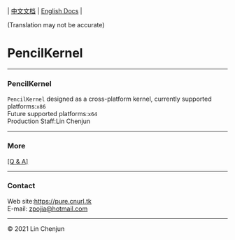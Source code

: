 | [中文文档](README-Zh.md) | [English Docs](README-En.md) |

(Translation may not be accurate)

PencilKernel
=
***
### PencilKernel
`PencilKernel` designed as a cross-platform kernel,
currently supported platforms:`x86`<br/>
Future supported platforms:`x64`<br/>
Production Staff:Lin Chenjun<br/>
***
### More
[[Q & A]](Q&A.md)<br/>
***
### Contact
Web site:https://pure.cnurl.tk<br/>
E-mail:  zpojia@hotmail.com<br/>
***
&copy; 2021 Lin Chenjun
